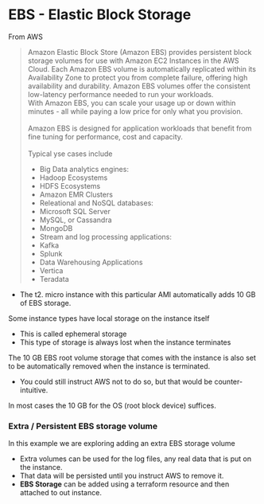 # EBS - Elastic Block Storage

From AWS
> Amazon Elastic Block Store (Amazon EBS) provides persistent block storage volumes for use with Amazon EC2
> Instances in the AWS Cloud. Each Amazon EBS volume is automatically replicated within its Availability Zone to
> protect you from complete failure, offering high availability and durability. Amazon EBS volumes offer the 
> consistent low-latency performance needed to run your workloads. 
> <br>With Amazon EBS, you can scale your usage up or down within minutes - all while paying a low price for only
> what you provision. 
> <br><br>Amazon EBS is designed for application workloads that benefit from fine tuning for performance, cost and 
> capacity. 
> <br><br>Typical yse cases include 
> * Big Data analytics engines:
>  * Hadoop Ecosystems
>  * HDFS Ecosystems
>  * Amazon EMR Clusters
> * Releational and NoSQL databases:
>  * Microsoft SQL Server
>  * MySQL, or Cassandra
>  * MongoDB
> * Stream and log processing applications:
>  * Kafka 
>  * Splunk
> * Data Warehousing Applications
>  * Vertica 
>  * Teradata


* The t2. micro instance with this particular AMI automatically adds 10 GB of EBS storage.

Some instance types have local storage on the instance itself
* This is called ephemeral storage
* This type of storage is always lost when the instance terminates

The 10 GB EBS root volume storage that comes with the instance is also set to be automatically removed when the instance 
is terminated.
* You could still instruct AWS not to do so, but that would be counter-intuitive.

In most cases the 10 GB for the OS (root block device) suffices.

### Extra / Persistent EBS storage volume
In this example we are exploring adding an extra EBS storage volume
* Extra volumes can be used for the log files, any real data that is put on the instance. 
* That data will be persisted until you instruct AWS to remove it. 
* <b>EBS Storage</b> can be added using a terraform resource and then attached to out instance.  